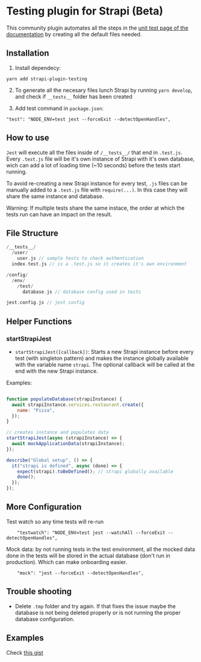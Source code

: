 # Testing plugin for Strapi (Beta)

This community plugin automates all the steps in the [unit test page of the documentation](https://strapi.io/documentation/developer-docs/latest/guides/unit-testing.html) by creating all the default files needed.

## Installation

1. Install dependecy:

```
yarn add strapi-plugin-testing
```

2. To generate all the necesary files lunch Strapi by running `yarn develop`, and check if `__tests__` folder has been created

3. Add test command in `package.json`:

```
"test": "NODE_ENV=test jest --forceExit --detectOpenHandles",
```

## How to use

`Jest` will execute all the files inside of `/__tests__/` that end in `.test.js`. Every `.test.js` file will be it's own instance of Strapi with it's own database, wich can add a lot of loading time (~10 seconds) before the tests start running.

To avoid re-creating a new Strapi instance for every test, `.js` files can be manually added to a `.test.js` file with `require(...)`. In this case they will share the same instance and database.

Warning: If multiple tests share the same instace, the order at which the tests run can have an impact on the result.

## File Structure

```cpp
/__tests__/
  /user/
    user.js // sample tests to check authentication
  index.test.js // is a .test.js so it creates it's own environment

/config/
  /env/
    /test/
      database.js // database config used in tests

jest.config.js // jest config

```

## Helper Functions

### startStrapiJest

- `startStrapiJest([callback])`: Starts a new Strapi instance before every test (with singleton pattern) and makes the instance globally available with the variable name `strapi`. The optional callback will be called at the end with the new Strapi instance.

Examples:

```javascript

function populateDatabase(strapiInstance) {
  await strapiInstance.services.restaurant.create({
    name: "Pizza",
  });
}

// creates instance and populates data
startStrapiJest(async (strapiInstance) => {
  await mockApplicationData(strapiInstance);
});

describe("Global setup", () => {
  it("strapi is defined", async (done) => {
    expect(strapi).toBeDefined(); // strapi globally available
    done();
  });
});
```

## More Configuration

Test watch so any time tests will re-run

```
    "testwatch": "NODE_ENV=test jest --watchAll --forceExit --detectOpenHandles",
```

Mock data: by not running tests in the test environment, all the mocked data done in the tests will be stored in the actual database (don't run in production). Which can make onboarding easier.

```
    "mock": "jest --forceExit --detectOpenHandles",
```

## Trouble shooting

- Delete `.tmp` folder and try again. If that fixes the issue maybe the database is not being deleted properly or is not running the proper database configuration.

## Examples

Check [this gist](https://gist.github.com/Antoine-lb/d5c104ef4a2e8835a59186f826255d60)
